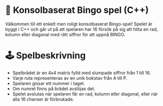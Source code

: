 # 🎲 Konsolbaserat Bingo spel (C++)
Välkommen till ett enkelt men roligt konsolbaserat Bingo-spel! Spelet är byggt i C++ och går ut på att spelaren har 16 försök på sig att hitta en rad, kolumn eller diagonal med rätt siffror för att uppnå BINGO.

# 🕹️ Spelbeskrivning
- Spelbrädet är en 4x4 matris fylld med slumpade siffror från 1 till 16.
- Varje ruta representeras av en unik bokstav från A till P.
- Spelaren gissar ett nummer i taget.
- Om numret finns på brädet avslöjas det.
- Spelet avslutas när spelaren får en rad, kolumn eller diagonal, eller när alla 16 chanser är förbrukade.
